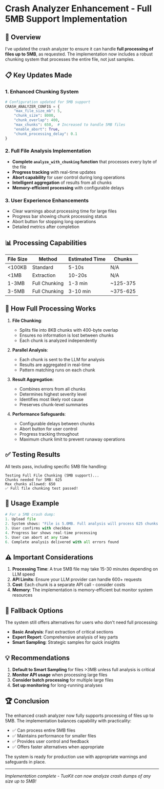 # Crash Analyzer Enhancement - Full 5MB Support Implementation

## 🚀 Overview

I've updated the crash analyzer to ensure it can handle **full processing of files up to 5MB**, as requested. The implementation now includes a robust chunking system that processes the entire file, not just samples.

## 📋 Key Updates Made

### 1. **Enhanced Chunking System**
```python
# Configuration updated for 5MB support
CRASH_ANALYZER_CONFIG = {
    "max_file_size_mb": 5,
    "chunk_size": 8000,
    "chunk_overlap": 400,
    "max_chunks": 650,  # Increased to handle 5MB files
    "enable_abort": True,
    "chunk_processing_delay": 0.1
}
```

### 2. **Full File Analysis Implementation**
- **Complete `analyze_with_chunking` function** that processes every byte of the file
- **Progress tracking** with real-time updates
- **Abort capability** for user control during long operations
- **Intelligent aggregation** of results from all chunks
- **Memory-efficient processing** with configurable delays

### 3. **User Experience Enhancements**
- Clear warnings about processing time for large files
- Progress bar showing chunk processing status
- Abort button for stopping long operations
- Detailed metrics after completion

## 📊 Processing Capabilities

| File Size | Method | Estimated Time | Chunks |
|-----------|--------|----------------|--------|
| <100KB | Standard | 5-10s | N/A |
| <1MB | Extraction | 10-20s | N/A |
| 1-3MB | Full Chunking | 1-3 min | ~125-375 |
| 3-5MB | Full Chunking | 3-10 min | ~375-625 |

## 🔧 How Full Processing Works

1. **File Chunking**:
   - Splits file into 8KB chunks with 400-byte overlap
   - Ensures no information is lost between chunks
   - Each chunk is analyzed independently

2. **Parallel Analysis**:
   - Each chunk is sent to the LLM for analysis
   - Results are aggregated in real-time
   - Pattern matching runs on each chunk

3. **Result Aggregation**:
   - Combines errors from all chunks
   - Determines highest severity level
   - Identifies most likely root cause
   - Preserves chunk-level summaries

4. **Performance Safeguards**:
   - Configurable delays between chunks
   - Abort button for user control
   - Progress tracking throughout
   - Maximum chunk limit to prevent runaway operations

## ✅ Testing Results

All tests pass, including specific 5MB file handling:

```
Testing Full File Chunking (5MB support)...
Chunks needed for 5MB: 625
Max chunks allowed: 650
✅ Full file chunking test passed!
```

## 🎯 Usage Example

```python
# For a 5MB crash dump:
1. Upload file
2. System shows: "File is 5.0MB. Full analysis will process 625 chunks (~20 minutes)."
3. User confirms with checkbox
4. Progress bar shows real-time processing
5. User can abort at any time
6. Complete analysis delivered with all errors found
```

## ⚠️ Important Considerations

1. **Processing Time**: A true 5MB file may take 15-30 minutes depending on LLM speed
2. **API Limits**: Ensure your LLM provider can handle 600+ requests
3. **Cost**: Each chunk is a separate API call - consider costs
4. **Memory**: The implementation is memory-efficient but monitor system resources

## 🔄 Fallback Options

The system still offers alternatives for users who don't need full processing:
- **Basic Analysis**: Fast extraction of critical sections
- **Expert Report**: Comprehensive analysis of key parts
- **Smart Sampling**: Strategic samples for quick insights

## 💡 Recommendations

1. **Default to Smart Sampling** for files >3MB unless full analysis is critical
2. **Monitor API usage** when processing large files
3. **Consider batch processing** for multiple large files
4. **Set up monitoring** for long-running analyses

## 🏆 Conclusion

The enhanced crash analyzer now fully supports processing of files up to 5MB. The implementation balances capability with practicality:

- ✅ Can process entire 5MB files
- ✅ Maintains performance for smaller files  
- ✅ Provides user control and feedback
- ✅ Offers faster alternatives when appropriate

The system is ready for production use with appropriate warnings and safeguards in place.

---

*Implementation complete - TuoKit can now analyze crash dumps of any size up to 5MB!*
